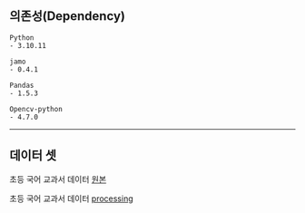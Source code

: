 ## 의존성(Dependency)
```
Python
- 3.10.11

jamo
- 0.4.1

Pandas
- 1.5.3

Opencv-python
- 4.7.0
```

___
## 데이터 셋
초등 국어 교과서 데이터 [원본](https://www.dropbox.com/sh/nmzwadm4e37ica5/AAA-BDemn5dIub8n3BFJk1Txa?dl=0)



초등 국어 교과서 데이터 [processing](https://drive.google.com/file/d/1-Q9j_d8OEaNQY1GiFyObrC-fm62KxSDb/view?usp=sharing)
